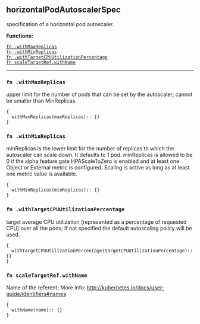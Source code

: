 
## horizontalPodAutoscalerSpec
specification of a horizontal pod autoscaler.

**Functions:**

[`fn .withMaxReplicas`](#fn-withmaxreplicas)  
[`fn .withMinReplicas`](#fn-withminreplicas)  
[`fn .withTargetCPUUtilizationPercentage`](#fn-withtargetcpuutilizationpercentage)  
[`fn scaleTargetRef.withName`](#fn-scaletargetrefwithname)  

---


### `fn .withMaxReplicas`
upper limit for the number of pods that can be set by the autoscaler; cannot be smaller than MinReplicas.
```jsonnet
{
  withMaxReplicas(maxReplicas):: {}
}
```

### `fn .withMinReplicas`
minReplicas is the lower limit for the number of replicas to which the autoscaler can scale down.  It defaults to 1 pod.  minReplicas is allowed to be 0 if the alpha feature gate HPAScaleToZero is enabled and at least one Object or External metric is configured.  Scaling is active as long as at least one metric value is available.
```jsonnet
{
  withMinReplicas(minReplicas):: {}
}
```

### `fn .withTargetCPUUtilizationPercentage`
target average CPU utilization (represented as a percentage of requested CPU) over all the pods; if not specified the default autoscaling policy will be used.
```jsonnet
{
  withTargetCPUUtilizationPercentage(targetCPUUtilizationPercentage):: {}
}
```

### `fn scaleTargetRef.withName`
Name of the referent; More info: http://kubernetes.io/docs/user-guide/identifiers#names
```jsonnet
{
  withName(name):: {}
}
```

